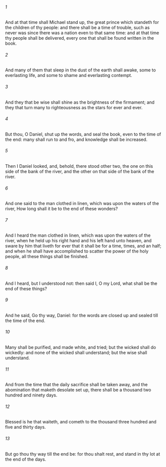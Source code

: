 ###### 1
And at that time shall Michael stand up, the great prince which standeth for the children of thy people: and there shall be a time of trouble, such as never was since there was a nation even to that same time: and at that time thy people shall be delivered, every one that shall be found written in the book.

###### 2
And many of them that sleep in the dust of the earth shall awake, some to everlasting life, and some to shame and everlasting contempt.

###### 3
And they that be wise shall shine as the brightness of the firmament; and they that turn many to righteousness as the stars for ever and ever.

###### 4
But thou, O Daniel, shut up the words, and seal the book, even to the time of the end: many shall run to and fro, and knowledge shall be increased.

###### 5
Then I Daniel looked, and, behold, there stood other two, the one on this side of the bank of the river, and the other on that side of the bank of the river.

###### 6
And one said to the man clothed in linen, which was upon the waters of the river, How long shall it be to the end of these wonders?

###### 7
And I heard the man clothed in linen, which was upon the waters of the river, when he held up his right hand and his left hand unto heaven, and sware by him that liveth for ever that it shall be for a time, times, and an half; and when he shall have accomplished to scatter the power of the holy people, all these things shall be finished.

###### 8
And I heard, but I understood not: then said I, O my Lord, what shall be the end of these things?

###### 9
And he said, Go thy way, Daniel: for the words are closed up and sealed till the time of the end.

###### 10
Many shall be purified, and made white, and tried; but the wicked shall do wickedly: and none of the wicked shall understand; but the wise shall understand.

###### 11
And from the time that the daily sacrifice shall be taken away, and the abomination that maketh desolate set up, there shall be a thousand two hundred and ninety days.

###### 12
Blessed is he that waiteth, and cometh to the thousand three hundred and five and thirty days.

###### 13
But go thou thy way till the end be: for thou shalt rest, and stand in thy lot at the end of the days.

